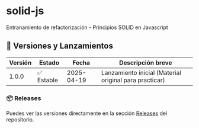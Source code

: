 # solid-js
Entranamiento de refactorización - Principios SOLID en Javascript

## 🧾 Versiones y Lanzamientos

| Versión     | Estado     | Fecha       | Descripción breve                                 |
|-------------|------------|-------------|---------------------------------------------------|
| 1.0.0       | ✅ Estable  | 2025-04-19  | Lanzamiento inicial (Material original para practicar)|

### 📦 Releases

Puedes ver las versiones directamente en la sección [Releases](https://github.com/oigonzalezp2024/solid-js/releases) del repositorio.
